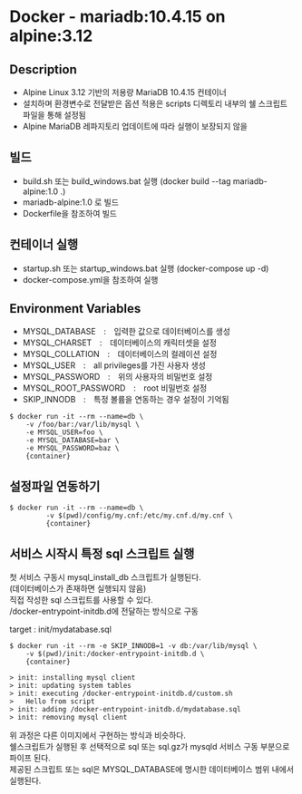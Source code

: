 # Docker - mariadb:10.4.15 on alpine:3.12
  
  
  
  
## Description
- Alpine Linux 3.12 기반의 저용량 MariaDB 10.4.15 컨테이너
- 설치하며 환경변수로 전달받은 옵션 적용은 scripts 디렉토리 내부의 쉘 스크립트 파일을 통해 설정됨
- Alpine MariaDB 레파지토리 업데이트에 따라 실행이 보장되지 않을 
  
## 빌드
- build.sh 또는 build_windows.bat 실행 (docker build --tag mariadb-alpine:1.0 .)
- mariadb-alpine:1.0 로 빌드
- Dockerfile을 참조하여 빌드  
  
  
  
## 컨테이너 실행
- startup.sh 또는 startup_windows.bat 실행 (docker-compose up -d)
- docker-compose.yml을 참조하여 실행
  
  
  
## Environment Variables
- MYSQL_DATABASE　:　입력한 값으로 데이터베이스를 생성
- MYSQL_CHARSET　:　데이터베이스의 캐릭터셋을 설정
- MYSQL_COLLATION　:　데이터베이스의 컬레이션 설정
- MYSQL_USER　:　all privileges를 가진 사용자 생성
- MYSQL_PASSWORD　:　위의 사용자의 비밀번호 설정
- MYSQL_ROOT_PASSWORD　:　root 비밀번호 설정
- SKIP_INNODB　:　특정 볼륨을 연동하는 경우 설정이 기억됨
  
```console
$ docker run -it --rm --name=db \
	-v /foo/bar:/var/lib/mysql \
	-e MYSQL_USER=foo \
	-e MYSQL_DATABASE=bar \
	-e MYSQL_PASSWORD=baz \
	{container}
```
  
  
  
## 설정파일 연동하기
```console
$ docker run -it --rm --name=db \
         -v $(pwd)/config/my.cnf:/etc/my.cnf.d/my.cnf \
         {container}
```
  
  
  
## 서비스 시작시 특정 sql 스크립트 실행
첫 서비스 구동시 mysql_install_db 스크립트가 실행된다.  
(데이터베이스가 존재하면 실행되지 않음)  
직접 작성한 sql 스크립트를 사용할 수 있다.  
/docker-entrypoint-initdb.d에 전달하는 방식으로 구동  
  
target : init/mydatabase.sql  

```console
$ docker run -it --rm -e SKIP_INNODB=1 -v db:/var/lib/mysql \
	-v $(pwd)/init:/docker-entrypoint-initdb.d \
	{container}
  
> init: installing mysql client
> init: updating system tables
> init: executing /docker-entrypoint-initdb.d/custom.sh
> 	Hello from script
> init: adding /docker-entrypoint-initdb.d/mydatabase.sql
> init: removing mysql client
```
  
위 과정은 다른 이미지에서 구현하는 방식과 비슷하다.  
쉘스크립트가 실행된 후 선택적으로 sql 또는 sql.gz가 mysqld 서비스 구동 부분으로 파이프 된다.  
제공된 스크립트 또는 sql은 MYSQL_DATABASE에 명시한 데이터베이스 범위 내에서 실행된다.  
